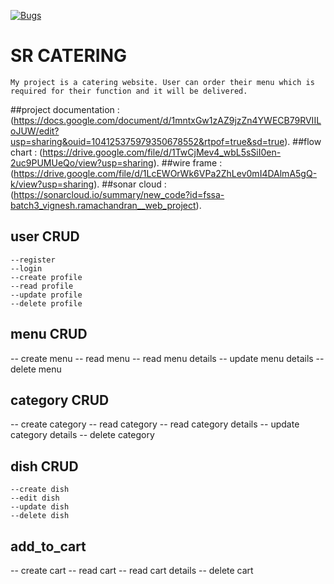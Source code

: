 [![Bugs](https://sonarcloud.io/api/project_badges/measure?project=fssa-batch3_vignesh.ramachandran__web_project&metric=bugs)](https://sonarcloud.io/summary/new_code?id=fssa-batch3_vignesh.ramachandran__web_project)

# SR CATERING
	My project is a catering website. User can order their menu which is required for their function and it will be delivered.

##project documentation : (https://docs.google.com/document/d/1mntxGw1zAZ9jzZn4YWECB79RVIILoJUW/edit?usp=sharing&ouid=104125375979350678552&rtpof=true&sd=true).
##flow chart : (https://drive.google.com/file/d/1TwCjMev4_wbL5sSiI0en-2uc9PUMUeQo/view?usp=sharing).
##wire frame : (https://drive.google.com/file/d/1LcEWOrWk6VPa2ZhLev0mI4DAlmA5gQ-k/view?usp=sharing).
##sonar cloud : (https://sonarcloud.io/summary/new_code?id=fssa-batch3_vignesh.ramachandran__web_project).

## user CRUD
    --register
    --login
    --create profile
    --read profile
    --update profile
    --delete profile

## menu CRUD
-- create menu
-- read menu
-- read menu details
-- update menu details
-- delete menu

## category CRUD
-- create category
-- read category
-- read category details
-- update category details
-- delete category 

## dish CRUD
    --create dish
    --edit dish
    --update dish
    --delete dish
    
## add_to_cart
-- create cart
-- read cart
-- read cart details
-- delete cart

            
            
            
            
            
